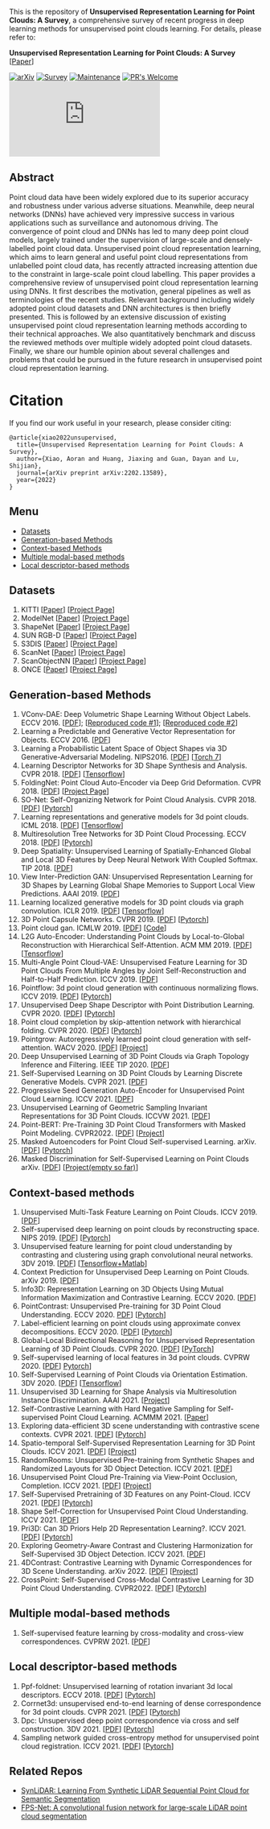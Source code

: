 This is the repository of **Unsupervised Representation Learning for Point Clouds: A Survey**, a comprehensive survey of recent progress in deep learning methods for unsupervised point clouds learning. For details, please refer to:

 **Unsupervised Representation Learning for Point Clouds: A Survey**  
 [[Paper](https://arxiv.org/abs/2202.13589)] 
 
 [![arXiv](https://img.shields.io/badge/arXiv-2202.13589-b31b1b.svg)](https://arxiv.org/abs/2202.13589)
 [![Survey](https://cdn.rawgit.com/sindresorhus/awesome/d7305f38d29fed78fa85652e3a63e154dd8e8829/media/badge.svg)](https://github.com/sindresorhus/awesome) 
[![Maintenance](https://img.shields.io/badge/Maintained%3F-yes-green.svg)](https://GitHub.com/Naereen/StrapDown.js/graphs/commit-activity) 
[![PR's Welcome](https://img.shields.io/badge/PRs-welcome-brightgreen.svg?style=flat)](http://makeapullrequest.com) 
[![GitHub license](https://badgen.net/github/license/Naereen/Strapdown.js)](https://github.com/Naereen/StrapDown.js/blob/master/LICENSE)
<!-- [![made-with-Markdown](https://img.shields.io/badge/Made%20with-Markdown-1f425f.svg)](http://commonmark.org) -->
<!-- [![Documentation Status](https://readthedocs.org/projects/ansicolortags/badge/?version=latest)](http://ansicolortags.readthedocs.io/?badge=latest) -->

## Abstract
Point cloud data have been widely explored due to its superior accuracy and robustness under various adverse situations.
Meanwhile, deep neural networks (DNNs) have achieved very impressive success in various applications such as surveillance and
autonomous driving. The convergence of point cloud and DNNs has led to many deep point cloud models, largely trained under the
supervision of large-scale and densely-labelled point cloud data. Unsupervised point cloud representation learning, which aims to learn
general and useful point cloud representations from unlabelled point cloud data, has recently attracted increasing attention due to the
constraint in large-scale point cloud labelling. This paper provides a comprehensive review of unsupervised point cloud representation
learning using DNNs. It first describes the motivation, general pipelines as well as terminologies of the recent studies. Relevant
background including widely adopted point cloud datasets and DNN architectures is then briefly presented. This is followed by an
extensive discussion of existing unsupervised point cloud representation learning methods according to their technical approaches. We
also quantitatively benchmark and discuss the reviewed methods over multiple widely adopted point cloud datasets. Finally, we share
our humble opinion about several challenges and problems that could be pursued in the future research in unsupervised point cloud
representation learning.

# Citation
If you find our work useful in your research, please consider citing:
```
@article{xiao2022unsupervised,
  title={Unsupervised Representation Learning for Point Clouds: A Survey},
  author={Xiao, Aoran and Huang, Jiaxing and Guan, Dayan and Lu, Shijian},
  journal={arXiv preprint arXiv:2202.13589},
  year={2022}
}
```

## Menu
- [Datasets](#datasets)
- [Generation-based Methods](#generation-based-methods)
- [Context-based Methods](#context-based-methods)
- [Multiple modal-based methods](#multiple-modal-based-methods)
- [Local descriptor-based methods](#local-descriptor-based-methods)
## Datasets
1. KITTI [[Paper](https://projet.liris.cnrs.fr/imagine/pub/proceedings/CVPR2012/data/papers/424_O3C-04.pdf)] [[Project Page](http://www.cvlibs.net/datasets/kitti/)]
2. ModelNet [[Paper](https://www.cv-foundation.org/openaccess/content_cvpr_2015/papers/Wu_3D_ShapeNets_A_2015_CVPR_paper.pdf)] [[Project Page](https://modelnet.cs.princeton.edu/)]
3. ShapeNet [[Paper](https://arxiv.org/pdf/1512.03012.pdf)] [[Project Page](https://shapenet.org/)]
4. SUN RGB-D [[Paper](https://openaccess.thecvf.com/content_cvpr_2015/papers/Song_SUN_RGB-D_A_2015_CVPR_paper.pdf)] [[Project Page](https://rgbd.cs.princeton.edu/)]
5. S3DIS [[Paper](https://openaccess.thecvf.com/content_cvpr_2016/papers/Armeni_3D_Semantic_Parsing_CVPR_2016_paper.pdf)] [[Project Page](http://buildingparser.stanford.edu/dataset.html)]
6. ScanNet  [[Paper](https://openaccess.thecvf.com/content_cvpr_2017/papers/Dai_ScanNet_Richly-Annotated_3D_CVPR_2017_paper.pdf)] [[Project Page](http://www.scan-net.org/)]
7. ScanObjectNN  [[Paper](https://arxiv.org/pdf/1908.04616.pdf)] [[Project Page](https://hkust-vgd.github.io/scanobjectnn/)]
8. ONCE [[Paper](https://arxiv.org/abs/2106.11037)] [[Project Page](https://once-for-auto-driving.github.io/)]
## Generation-based Methods
1. VConv-DAE: Deep Volumetric Shape Learning Without Object Labels. ECCV 2016. [[PDF](https://arxiv.org/abs/1604.03755)]; [[Reproduced code #1](https://github.com/Not-IITian/VCONV-DAE)]; [[Reproduced code #2](https://github.com/diskhkme/VCONV_DAE_TF)]
2. Learning a Predictable and Generative Vector Representation for Objects. ECCV 2016. [[PDF](https://arxiv.org/pdf/1603.08637v2.pdf)]
3. Learning a Probabilistic Latent Space of Object Shapes via 3D Generative-Adversarial Modeling. NIPS2016. [[PDF](https://arxiv.org/pdf/1610.07584v2.pdf)] [[Torch 7](https://github.com/zck119/3dgan-release)]
4. Learning Descriptor Networks for 3D Shape Synthesis and Analysis. CVPR 2018. [[PDF](https://openaccess.thecvf.com/content_cvpr_2018/papers/Xie_Learning_Descriptor_Networks_CVPR_2018_paper.pdf)] [[Tensorflow](https://github.com/jianwen-xie/3DDescriptorNet)]
5. FoldingNet: Point Cloud Auto-Encoder via Deep Grid Deformation. CVPR 2018. [[PDF](https://openaccess.thecvf.com/content_cvpr_2018/papers/Yang_FoldingNet_Point_Cloud_CVPR_2018_paper.pdf)] [[Project Page](https://www.merl.com/research/license/FoldingNet)]
6. SO-Net: Self-Organizing Network for Point Cloud Analysis. CVPR 2018. [[PDF](https://openaccess.thecvf.com/content_cvpr_2018/papers/Li_SO-Net_Self-Organizing_Network_CVPR_2018_paper.pdf)] [[Pytorch]( https://github.com/lijx10/SO-Net)]
7. Learning representations and generative models for 3d point clouds. ICML 2018. [[PDF](http://proceedings.mlr.press/v80/achlioptas18a/achlioptas18a.pdf)] [[Tensorflow](https://github.com/optas/latent_3d_points)]
8. Multiresolution Tree Networks for 3D Point Cloud Processing. ECCV 2018. [[PDF](https://openaccess.thecvf.com/content_ECCV_2018/papers/Matheus_Gadelha_Multiresolution_Tree_Networks_ECCV_2018_paper.pdf)] [[Pytorch](https://github.com/matheusgadelha/MRTNet)]
9. Deep Spatiality: Unsupervised Learning of Spatially-Enhanced Global and Local 3D Features by Deep Neural Network With Coupled Softmax. TIP 2018. [[PDF](https://yushen-liu.github.io/main/pdf/LiuYS_TIP18DS.pdf)]
10. View Inter-Prediction GAN: Unsupervised Representation Learning for 3D Shapes by Learning Global Shape Memories to Support Local View Predictions. AAAI 2019. [[PDF](https://ojs.aaai.org/index.php/AAAI/article/view/4852/4725)]
11. Learning localized generative models for 3D point clouds via graph convolution. ICLR 2019. [[PDF](https://openreview.net/pdf?id=SJeXSo09FQ)] [[Tensorflow](https://github.com/diegovalsesia/GraphCNN-GAN-codeonly)]
12. 3D Point Capsule Networks. CVPR 2019. [[PDF](https://openaccess.thecvf.com/content_CVPR_2019/papers/Zhao_3D_Point_Capsule_Networks_CVPR_2019_paper.pdf)] [[Pytorch](https://github.com/yongheng1991/3D-point-capsule-networks)]
13. Point cloud gan. ICMLW 2019. [[PDF](https://arxiv.org/pdf/1810.05795.pdf)] [[Code](https://github.com/chunliangli/Point-Cloud-GAN)]
14. L2G Auto-Encoder: Understanding Point Clouds by Local-to-Global Reconstruction with Hierarchical Self-Attention. ACM MM 2019. [[PDF](https://arxiv.org/pdf/1908.00720.pdf)] [[Tensorflow](https://github.com/liuxinhai/L2G-AE)]
15. Multi-Angle Point Cloud-VAE: Unsupervised Feature Learning for 3D Point Clouds From Multiple Angles by Joint Self-Reconstruction and Half-to-Half Prediction. ICCV 2019. [[PDF](https://openaccess.thecvf.com/content_ICCV_2019/papers/Han_Multi-Angle_Point_Cloud-VAE_Unsupervised_Feature_Learning_for_3D_Point_Clouds_ICCV_2019_paper.pdf)] 
16. Pointflow: 3d point cloud generation with continuous normalizing flows. ICCV 2019. [[PDF](https://openaccess.thecvf.com/content_ICCV_2019/papers/Yang_PointFlow_3D_Point_Cloud_Generation_With_Continuous_Normalizing_Flows_ICCV_2019_paper.pdf)] [[Pytorch](https://github.com/stevenygd/PointFlow)]
17. Unsupervised Deep Shape Descriptor with Point Distribution Learning. CVPR 2020. [[PDF](https://openaccess.thecvf.com/content_CVPR_2020/papers/Shi_Unsupervised_Deep_Shape_Descriptor_With_Point_Distribution_Learning_CVPR_2020_paper.pdf)] [[Pytorch](https://github.com/WordBearerYI/Unsupervised-Deep-Shape-Descriptor-with-Point-Distribution-Learning)]
18. Point cloud completion by skip-attention network with hierarchical folding. CVPR 2020. [[PDF](https://openaccess.thecvf.com/content_CVPR_2020/papers/Wen_Point_Cloud_Completion_by_Skip-Attention_Network_With_Hierarchical_Folding_CVPR_2020_paper.pdf)] [[Pytorch](https://github.com/RaminHasibi/SA_Net)]
19. Pointgrow: Autoregressively learned point cloud generation with self-attention. WACV 2020. [[PDF](https://openaccess.thecvf.com/content_WACV_2020/papers/Sun_PointGrow_Autoregressively_Learned_Point_Cloud_Generation_with_Self-Attention_WACV_2020_paper.pdf)] [[Project](https://liuziwei7.github.io/projects/PointGrow)]
20. Deep Unsupervised Learning of 3D Point Clouds via Graph Topology Inference and Filtering. IEEE TIP 2020. [[PDF](https://arxiv.org/pdf/1905.04571.pdf)]
21. Self-Supervised Learning on 3D Point Clouds by Learning Discrete Generative Models. CVPR 2021. [[PDF](https://openaccess.thecvf.com/content/CVPR2021/papers/Eckart_Self-Supervised_Learning_on_3D_Point_Clouds_by_Learning_Discrete_Generative_CVPR_2021_paper.pdf)] 
22. Progressive Seed Generation Auto-Encoder for Unsupervised Point Cloud Learning. ICCV 2021. [[DPF](https://openaccess.thecvf.com/content/ICCV2021/papers/Yang_Progressive_Seed_Generation_Auto-Encoder_for_Unsupervised_Point_Cloud_Learning_ICCV_2021_paper.pdf)]
23. Unsupervised Learning of Geometric Sampling Invariant Representations for 3D Point Clouds. ICCVW 2021. [[PDF](https://openaccess.thecvf.com/content/ICCV2021W/GSP-CV/papers/Chen_Unsupervised_Learning_of_Geometric_Sampling_Invariant_Representations_for_3D_Point_ICCVW_2021_paper.pdf)] 
24. Point-BERT: Pre-Training 3D Point Cloud Transformers with Masked Point Modeling. CVPR2022. [[PDF](https://arxiv.org/abs/2111.14819)] [[Project](https://point-bert.ivg-research.xyz/)]
25. Masked Autoencoders for Point Cloud Self-supervised Learning. arXiv. [[PDF](https://arxiv.org/abs/2203.06604)] [[Pytorch](https://github.com/Pang-Yatian/Point-MAE)]
26. Masked Discrimination for Self-Supervised Learning on Point Clouds arXiv. [[PDF](https://arxiv.org/pdf/2203.11183.pdf)] [[Project(empty so far)](https://github.com/haotian-liu/MaskPoint)]

## Context-based methods
1. Unsupervised Multi-Task Feature Learning on Point Clouds. ICCV 2019. [[PDF](https://openaccess.thecvf.com/content_ICCV_2019/papers/Hassani_Unsupervised_Multi-Task_Feature_Learning_on_Point_Clouds_ICCV_2019_paper.pdf)] 
2. Self-supervised deep learning on point clouds by reconstructing space. NIPS 2019. [[PDF](https://proceedings.neurips.cc/paper/2019/file/993edc98ca87f7e08494eec37fa836f7-Paper.pdf)] [[Pytorch](https://github.com/COMP6248-Reproducability-Challenge/Self-supervised-deep-learning-on-point-clouds-by-reconstructing-space)]
3. Unsupervised feature learning for point cloud understanding by contrasting and clustering using graph convolutional neural networks. 3DV 2019. [[PDF](https://par.nsf.gov/servlets/purl/10124686)] [[Tensorflow+Matlab](https://github.com/lingzhang1/ContrastNet)]
4. Context Prediction for Unsupervised Deep Learning on Point Clouds. arXiv 2019. [[PDF](https://arxiv.org/pdf/1901.08396.pdf)]
5. Info3D: Representation Learning on 3D Objects Using Mutual Information Maximization and Contrastive Learning. ECCV 2020. [[PDF](https://arxiv.org/pdf/2006.02598.pdf%5C%22)]
6. PointContrast: Unsupervised Pre-training for 3D Point Cloud Understanding. ECCV 2020. [PDF](https://arxiv.org/pdf/2007.10985.pdf?ref=https://githubhelp.com)] [[Pytorch](https://github.com/facebookresearch/PointContrast)]
7. Label-efficient learning on point clouds using approximate convex decompositions. ECCV 2020. [[PDF](https://arxiv.org/pdf/2003.13834.pdf)] [[Pytorch](https://github.com/matheusgadelha/PointCloudLearningACD)]
8. Global-Local Bidirectional Reasoning for Unsupervised Representation Learning of 3D Point Clouds. CVPR 2020. [[PDF](https://openaccess.thecvf.com/content_CVPR_2020/papers/Rao_Global-Local_Bidirectional_Reasoning_for_Unsupervised_Representation_Learning_of_3D_Point_CVPR_2020_paper.pdf)] [[PyTorch](https://github.com/raoyongming/PointGLR)]
9. Self-supervised learning of local features in 3d point clouds. CVPRW 2020. [[PDF](https://openaccess.thecvf.com/content_CVPRW_2020/papers/w54/Thabet_Self-Supervised_Learning_of_Local_Features_in_3D_Point_Clouds_CVPRW_2020_paper.pdf)] [Pytorch](https://github.com/alitabet/morton-net)]
10. Self-Supervised Learning of Point Clouds via Orientation Estimation. 3DV 2020. [[PDF](https://arxiv.org/pdf/2008.00305.pdf%5C%22)] [[Tensorflow](https://github.com/OmidPoursaeed/Self_supervised_Learning_Point_Clouds)]
11. Unsupervised 3D Learning for Shape Analysis via Multiresolution Instance Discrimination. AAAI 2021. [[Project](https://wang-ps.github.io/pretrain.html)]
12. Self-Contrastive Learning with Hard Negative Sampling for Self-supervised Point Cloud Learning. ACMMM 2021. [[Paper](https://arxiv.org/pdf/2107.01886.pdf)]
13. Exploring data-efficient 3D scene understanding with contrastive scene contexts. CVPR 2021. [[PDF](https://openaccess.thecvf.com/content/CVPR2021/papers/Hou_Exploring_Data-Efficient_3D_Scene_Understanding_With_Contrastive_Scene_Contexts_CVPR_2021_paper.pdf)] [[Pytorch](https://github.com/facebookresearch/ContrastiveSceneContexts)]
14. Spatio-temporal Self-Supervised Representation Learning for 3D Point Clouds. ICCV 2021. [[PDF](https://openaccess.thecvf.com/content/ICCV2021/papers/Huang_Spatio-Temporal_Self-Supervised_Representation_Learning_for_3D_Point_Clouds_ICCV_2021_paper.pdf)] [[Project](https://siyuanhuang.com/STRL/)]
15. RandomRooms: Unsupervised Pre-training from Synthetic Shapes and Randomized Layouts for 3D Object Detection. ICCV 2021. [[PDF](https://openaccess.thecvf.com/content/ICCV2021/papers/Rao_RandomRooms_Unsupervised_Pre-Training_From_Synthetic_Shapes_and_Randomized_Layouts_for_ICCV_2021_paper.pdf)]
16. Unsupervised Point Cloud Pre-Training via View-Point Occlusion, Completion. ICCV 2021. [[PDF](https://openaccess.thecvf.com/content/ICCV2021/papers/Wang_Unsupervised_Point_Cloud_Pre-Training_via_Occlusion_Completion_ICCV_2021_paper.pdf)] [[Project](https://hansen7.github.io/OcCo/)]
17. Self-Supervised Pretraining of 3D Features on any Point-Cloud. ICCV 2021. [[PDF](https://openaccess.thecvf.com/content/ICCV2021/papers/Zhang_Self-Supervised_Pretraining_of_3D_Features_on_Any_Point-Cloud_ICCV_2021_paper.pdf)] [[Pytorch](https://github.com/facebookresearch/DepthContrast)]
18. Shape Self-Correction for Unsupervised Point Cloud Understanding. ICCV 2021. [[PDF](https://openaccess.thecvf.com/content/ICCV2021/papers/Chen_Shape_Self-Correction_for_Unsupervised_Point_Cloud_Understanding_ICCV_2021_paper.pdf)]
19. Pri3D: Can 3D Priors Help 2D Representation Learning?. ICCV 2021. [[PDF](https://openaccess.thecvf.com/content/ICCV2021/papers/Hou_Pri3D_Can_3D_Priors_Help_2D_Representation_Learning_ICCV_2021_paper.pdf)] [[Pytorch](https://github.com/Sekunde/Pri3D)]
20. Exploring Geometry-Aware Contrast and Clustering Harmonization for Self-Supervised 3D Object Detection. ICCV 2021. [[PDF](https://openaccess.thecvf.com/content/ICCV2021/papers/Liang_Exploring_Geometry-Aware_Contrast_and_Clustering_Harmonization_for_Self-Supervised_3D_Object_ICCV_2021_paper.pdf)]
21. 4DContrast: Contrastive Learning with Dynamic Correspondences for 3D Scene Understanding. arXiv 2022. [[PDF](https://arxiv.org/pdf/2112.02990.pdf)] [[Project](http://www.niessnerlab.org/projects/chen2021_4dcontrast.html)]
23. CrossPoint: Self-Supervised Cross-Modal Contrastive Learning for 3D Point Cloud Understanding. CVPR2022. [[PDF](https://arxiv.org/pdf/2203.00680.pdf)] [[Pytorch](https://github.com/MohamedAfham/CrossPoint)]
## Multiple modal-based methods
1. Self-supervised feature learning by cross-modality and cross-view correspondences. CVPRW 2021. [[PDF](https://openaccess.thecvf.com/content/CVPR2021W/MULA/papers/Jing_Self-Supervised_Feature_Learning_by_Cross-Modality_and_Cross-View_Correspondences_CVPRW_2021_paper.pdf)]
## Local descriptor-based methods
1. Ppf-foldnet: Unsupervised learning of rotation invariant 3d local descriptors. ECCV 2018. [[PDF](https://openaccess.thecvf.com/content_ECCV_2018/papers/Tolga_Birdal_PPF-FoldNet_Unsupervised_Learning_ECCV_2018_paper.pdf)] [[Pytorch](https://github.com/XuyangBai/PPF-FoldNet)]
2. Corrnet3d: unsupervised end-to-end learning of dense correspondence for 3d point clouds. CVPR 2021. [[PDF](https://openaccess.thecvf.com/content/CVPR2021/papers/Zeng_CorrNet3D_Unsupervised_End-to-End_Learning_of_Dense_Correspondence_for_3D_Point_CVPR_2021_paper.pdf)] [[Pytorch](https://github.com/ZENGYIMING-EAMON/CorrNet3D)]
3. Dpc: Unsupervised deep point correspondence via cross and self construction. 3DV 2021. [[PDF](https://arxiv.org/pdf/2110.08636.pdf)] [[Pytorch](https://github.com/dvirginz/dpc)]
4. Sampling network guided cross-entropy method for unsupervised point cloud registration. ICCV 2021. [[PDF](https://openaccess.thecvf.com/content/ICCV2021/papers/Jiang_Sampling_Network_Guided_Cross-Entropy_Method_for_Unsupervised_Point_Cloud_Registration_ICCV_2021_paper.pdf)] [[Pytorch](https://github.com/jiang-hb/cemnet)]
## Related Repos
- [SynLiDAR: Learning From Synthetic LiDAR Sequential Point Cloud for Semantic Segmentation](https://github.com/xiaoaoran/SynLiDAR)
- [FPS-Net: A convolutional fusion network for large-scale LiDAR point cloud segmentation](https://github.com/xiaoaoran/FPS-Net)
